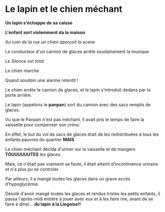 
# Le lapin et le chien méchant

**Un lapin s'échappe de sa caisse**

__L'enfant sort violemment da la maison__

*Au coin de la rue un chien aperçoit la scene*

Le conducteur d'un camion de glaces arrête soudainement la musique

*Le Silence est total*

Le chien marche

Quand _soudain_ une alarme retentit !

Le chien arrête le camion de glaces, et le lapin s'introduit dedans par la porte arrière.

Le lapin (appelons le __panpan__) sort du camion avec des sacs remplis de glaces.

Vu que le Panpan n'est pas méchant, il avait pris le temps de faire la vaisselle pour compenser son *crime*.

En effet, le but du vol de sacs de glaces était de les redistribuées à tous les enfants pauvres du quartier **MAIS**

Le chien méchant décida d'uriner sur la vaisselle et de mangers **TOUUUUUUTES** les glaces.

Mais, ce n'était pas vraiment sa faute, il était atteint d'incontinence urinaire et n'a plus pu se controler.

Par ailleurs, il a mangé toutes les glaces dans un grave accès d'hypoglycémie. 

Désolé d'avoir mangé toutes les glaces et rendus tristes les petits enfants,
il passa l'après-midi entière à jouer avec eux et à les faire rire, avant de se faire à diner... **du lapin à la Liegoise!!**




